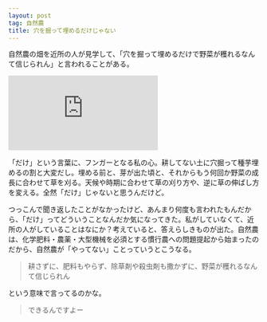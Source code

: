 ```yaml
---
layout: post
tag: 自然農
title: 穴を掘って埋めるだけじゃない
---
```

自然農の畑を近所の人が見学して、「穴を掘って埋めるだけで野菜が穫れるなんて信じられん」と言われることがある。

![](https://kobapan.com/p/i.php?/galleries/sizen-nou/9577574118_f84030c547-me.jpg)

「だけ」という言葉に、フンガーとなる私の心。耕してない土に穴掘って種芋埋めるの割と大変だし。埋める前と、芽が出た頃と、それからもう何回か野菜の成長に合わせて草を刈る。天候や時期に合わせて草の刈り方や、逆に草の伸ばし方を変える。全然「だけ」じゃないと思うんだけど。

つっこんで聞き返したことがなかったけど、あんまり何度も言われたもんだから、「だけ」ってどういうことなんだか気になってきた。私がしていなくて、近所の人がしていることはなにか？考えていると、答えらしきものが出た。自然農は、化学肥料・農薬・大型機械を必須とする慣行農への問題提起から始まったのだから、自然農が「やってない」ことっていうとこうなる。

> 耕さずに、肥料もやらず、除草剤や殺虫剤も撒かずに、野菜が穫れるなんて信じられん

という意味で言ってるのかな。

> できるんですよー

